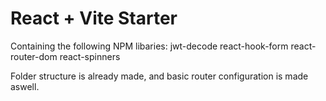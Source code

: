 # React + Vite Starter

Containing the following NPM libaries:
jwt-decode
react-hook-form
react-router-dom
react-spinners

Folder structure is already made, and basic router configuration is made aswell.

